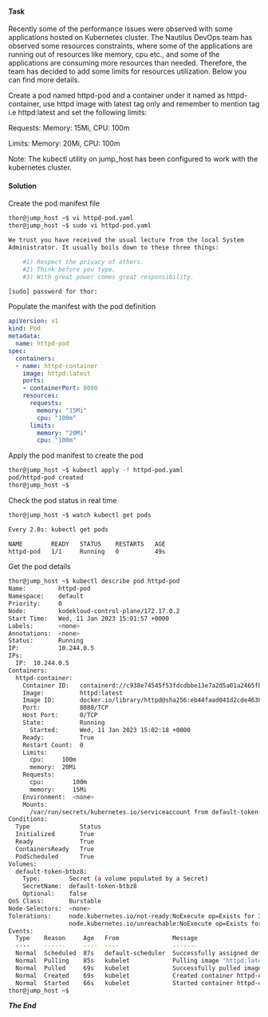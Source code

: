 #### Task

Recently some of the performance issues were observed with some applications hosted on Kubernetes cluster. The Nautilus DevOps team has observed some resources constraints, where some of the applications are running out of resources like memory, cpu etc., and some of the applications are consuming more resources than needed. Therefore, the team has decided to add some limits for resources utilization. Below you can find more details.



Create a pod named httpd-pod and a container under it named as httpd-container, use httpd image with latest tag only and remember to mention tag i.e httpd:latest and set the following limits:

Requests: Memory: 15Mi, CPU: 100m

Limits: Memory: 20Mi, CPU: 100m

Note: The kubectl utility on jump_host has been configured to work with the kubernetes cluster.


#### Solution

Create the pod manifest file

```bash
thor@jump_host ~$ vi httpd-pod.yaml
thor@jump_host ~$ sudo vi httpd-pod.yaml

We trust you have received the usual lecture from the local System
Administrator. It usually boils down to these three things:

    #1) Respect the privacy of others.
    #2) Think before you type.
    #3) With great power comes great responsibility.

[sudo] password for thor: 
```

Populate the manifest with the pod definition

```yaml
apiVersion: v1
kind: Pod
metadata:
  name: httpd-pod
spec:
  containers:
  - name: httpd-container
    image: httpd:latest
    ports:
    - containerPort: 8080
    resources:
      requests:
        memory: "15Mi"
        cpu: "100m"
      limits:
        memory: "20Mi"
        cpu: "100m"
```

Apply the pod manifest to create the pod

```bash
thor@jump_host ~$ kubectl apply -f httpd-pod.yaml 
pod/httpd-pod created
thor@jump_host ~$ 
```

Check the pod status in real time

```bash
thor@jump_host ~$ watch kubectl get pods

Every 2.0s: kubectl get pods                                                                                                                           Wed Jan 11 15:02:45 2023

NAME        READY   STATUS    RESTARTS   AGE
httpd-pod   1/1     Running   0          49s

```
Get the pod details

```bash
thor@jump_host ~$ kubectl describe pod httpd-pod
Name:         httpd-pod
Namespace:    default
Priority:     0
Node:         kodekloud-control-plane/172.17.0.2
Start Time:   Wed, 11 Jan 2023 15:01:57 +0000
Labels:       <none>
Annotations:  <none>
Status:       Running
IP:           10.244.0.5
IPs:
  IP:  10.244.0.5
Containers:
  httpd-container:
    Container ID:   containerd://c938e74545f53fdcdbbe13e7a2d5a01a2465fb4bce52dcacc132cb6d0c73e1e0
    Image:          httpd:latest
    Image ID:       docker.io/library/httpd@sha256:eb44faad041d2cde46389a286a4dd11e42d99f5e874eb554a24c87fd8f1cce0b
    Port:           8080/TCP
    Host Port:      0/TCP
    State:          Running
      Started:      Wed, 11 Jan 2023 15:02:18 +0000
    Ready:          True
    Restart Count:  0
    Limits:
      cpu:     100m
      memory:  20Mi
    Requests:
      cpu:        100m
      memory:     15Mi
    Environment:  <none>
    Mounts:
      /var/run/secrets/kubernetes.io/serviceaccount from default-token-btbz8 (ro)
Conditions:
  Type              Status
  Initialized       True 
  Ready             True 
  ContainersReady   True 
  PodScheduled      True 
Volumes:
  default-token-btbz8:
    Type:        Secret (a volume populated by a Secret)
    SecretName:  default-token-btbz8
    Optional:    false
QoS Class:       Burstable
Node-Selectors:  <none>
Tolerations:     node.kubernetes.io/not-ready:NoExecute op=Exists for 300s
                 node.kubernetes.io/unreachable:NoExecute op=Exists for 300s
Events:
  Type    Reason     Age   From               Message
  ----    ------     ----  ----               -------
  Normal  Scheduled  87s   default-scheduler  Successfully assigned default/httpd-pod to kodekloud-control-plane
  Normal  Pulling    85s   kubelet            Pulling image "httpd:latest"
  Normal  Pulled     69s   kubelet            Successfully pulled image "httpd:latest" in 16.572769225s
  Normal  Created    69s   kubelet            Created container httpd-container
  Normal  Started    66s   kubelet            Started container httpd-container
thor@jump_host ~$
```

***The End***